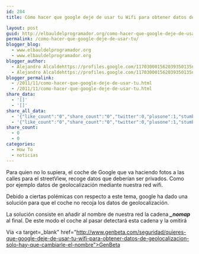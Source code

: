 ```yaml
---
id: 284
title: Cómo hacer que google deje de usar tu Wifi para obtener datos de geolocalización

layout: post
guid: http://elbauldelprogramador.org/como-hacer-que-google-deje-de-usar-tu-wifi-para-obtener-datos-de-geolocalizacion/
permalink: /como-hacer-que-google-deje-de-usar-tu/
blogger_blog:
  - www.elbauldelprogramador.org
  - www.elbauldelprogramador.org
blogger_author:
  - Alejandro Alcaldehttps://profiles.google.com/117030001562039350135noreply@blogger.com
  - Alejandro Alcaldehttps://profiles.google.com/117030001562039350135noreply@blogger.com
blogger_permalink:
  - /2011/11/como-hacer-que-google-deje-de-usar-tu.html
  - /2011/11/como-hacer-que-google-deje-de-usar-tu.html
share_data:
  - '[]'
  - '[]'
share_all_data:
  - '{"like_count":"0","share_count":"0","twitter":0,"plusone":1,"stumble":0,"pinit":0,"count":1,"time":1333551808}'
  - '{"like_count":"0","share_count":"0","twitter":0,"plusone":1,"stumble":0,"pinit":0,"count":1,"time":1333551808}'
share_count:
  - 0
  - 0
categories:
  - How To
  - noticias
---
```

Para quien no lo supiera, el coche de Google que va haciendo fotos a las calles para el streetView, recoge datos que deberían ser privados. Como por ejemplo datos de geolocalización mediante nuestra red wifi.

Debido a ciertas polémicas con respecto a este tema, google ha dado una solución para que el coche no recoja los datos de geolocalización.

La solución consiste en añadir al nombre de nuestra red la cadena ***_nomap*** al final. De este modo el coche al pasar detectará esta cadena y la omitirá

Vía <a target=_blank" href="http://www.genbeta.com/seguridad/quieres-que-google-deje-de-usar-tu-wifi-para-obtener-datos-de-geolocalizacion-solo-hay-que-cambiarle-el-nombre">GenBeta</a>

